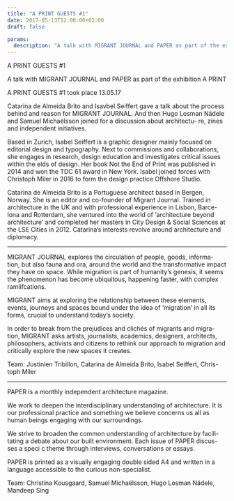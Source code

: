 ```yaml
---
title: "A PRINT GUESTS #1"
date: 2017-05-13T12:00:00+02:00
draft: false

params:
  description: "A talk with MIGRANT JOURNAL and PAPER as part of the exhibition A PRINT"
---
```


A PRINT GUESTS #1

A talk with MIGRANT JOURNAL and PAPER as part of the exhibition A PRINT

A PRINT GUESTS #1 took place 13.05.17

Catarina de Almeida Brito and Isavbel Seiffert gave a talk about the process behind and reason for MIGRANT JOURNAL. And then Hugo Losman Nädele and Samuel Michaëlsson joined for a discussion about architectu- re, zines and independent initiatives.

<!--more-->
<!--bilder-->

Based in Zurich, Isabel Seiffert is a graphic designer mainly focused on editorial design and typography. Next to commissions and collaborations, she engages in research, design education and investigates critical issues within the  elds of design. Her book Not the End of Print was published in 2014 and won the TDC 61 award in New York. Isabel joined forces with Christoph Miler in 2016 to form the design practice Offshore Studio.

Catarina de Almeida Brito is a Portuguese architect based in Bergen, Norway. She is an editor and co-founder of Migrant Journal. Trained in architecture in the UK and with professional experience in Lisbon, Barce- lona and Rotterdam, she ventured into the world of ‘architecture beyond architecture’ and completed her masters in City Design & Social Sciences at the LSE Cities in 2012. Catarina’s interests revolve around architecture and diplomacy.

---

MIGRANT JOURNAL explores the circulation of people, goods, informa- tion, but also fauna and  ora, around the world and the transformative impact they have on space. While migration is part of humanity’s genesis, it seems the phenomenon has become ubiquitous, happening faster, with complex ramiifcations.

MIGRANT aims at exploring the relationship between these elements, events, journeys and spaces bound under the idea of ‘migration’ in all its forms, crucial to understand today’s society.

In order to break from the prejudices and clichés of migrants and migra- tion, MIGRANT asks artists, journalists, academics, designers, architects, philosophers, activists and citizens to rethink our approach to migration and critically explore the new spaces it creates.

Team: Justinien Tribillon, Catarina de Almeida Brito, Isabel Seiffert, Chris- toph Miler

---

PAPER is a monthly independent architecture magazine.

We work to deepen the interdisciplinary understanding of architecture. It is our professional practice and something we believe concerns us all as human beings engaging with our surroundings.

We strive to broaden the common understanding of architecture by facili- tating a debate about our built environment. Each issue of PAPER discus- ses a speci c theme through interviews, conversations or essays.

PAPER is printed as a visually engaging double sided A4 and written in a language accessible to the curious non-specialist.

Team: Christina Kousgaard, Samuel Michaëlsson, Hugo Losman Nädele, Mandeep Sing
